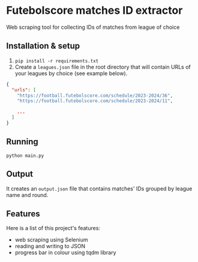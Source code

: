 # Futebolscore matches ID extractor

Web scraping tool for collecting IDs of matches from league of choice

## Installation & setup

1. `pip install -r requirements.txt`
2. Create a `leagues.json` file in the root directory that will contain URLs of your leagues by choice (see example below).

```json
{
  "urls": [
    "https://football.futebolscore.com/schedule/2023-2024/36",
    "https://football.futebolscore.com/schedule/2023-2024/11",

    ...
  ]
}

```

## Running

`python main.py`

## Output

It creates an `output.json` file that contains matches' IDs grouped by league name and round.

## Features

Here is a list of this project's features:

- web scraping using Selenium
- reading and writing to JSON
- progress bar in colour using tqdm library
